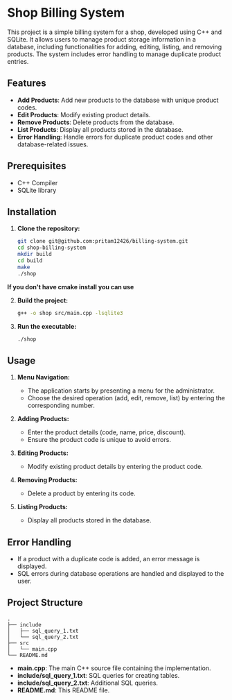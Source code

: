 # Shop Billing System

This project is a simple billing system for a shop, developed using C++ and SQLite. It allows users to manage product storage information in a database, including functionalities for adding, editing, listing, and removing products. The system includes error handling to manage duplicate product entries.

## Features

- **Add Products**: Add new products to the database with unique product codes.
- **Edit Products**: Modify existing product details.
- **Remove Products**: Delete products from the database.
- **List Products**: Display all products stored in the database.
- **Error Handling**: Handle errors for duplicate product codes and other database-related issues.

## Prerequisites

- C++ Compiler
- SQLite library

## Installation

1. **Clone the repository:**
   ```bash
   git clone git@github.com:pritam12426/billing-system.git
   cd shop-billing-system
   mkdir build
   cd build
   make
   ./shop
   ```

**If you don't have cmake install you can use**

2. **Build the project:**
   ```bash
   g++ -o shop src/main.cpp -lsqlite3
   ```

3. **Run the executable:**
   ```bash
   ./shop
   ```

## Usage

1. **Menu Navigation:**
   - The application starts by presenting a menu for the administrator.
   - Choose the desired operation (add, edit, remove, list) by entering the corresponding number.

2. **Adding Products:**
   - Enter the product details (code, name, price, discount).
   - Ensure the product code is unique to avoid errors.

3. **Editing Products:**
   - Modify existing product details by entering the product code.

4. **Removing Products:**
   - Delete a product by entering its code.

5. **Listing Products:**
   - Display all products stored in the database.

## Error Handling

- If a product with a duplicate code is added, an error message is displayed.
- SQL errors during database operations are handled and displayed to the user.

## Project Structure

```
.
├── include
│   ├── sql_query_1.txt
│   └── sql_query_2.txt
├── src
│   └── main.cpp
└── README.md
```

- **main.cpp**: The main C++ source file containing the implementation.
- **include/sql_query_1.txt**: SQL queries for creating tables.
- **include/sql_query_2.txt**: Additional SQL queries.
- **README.md**: This README file.
